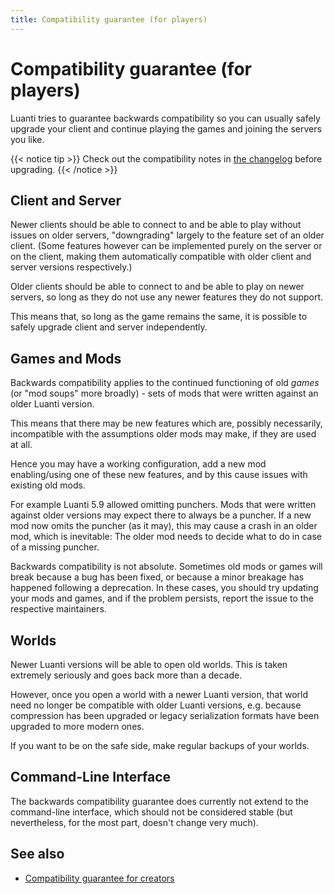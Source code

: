 ```yaml
---
title: Compatibility guarantee (for players)
---
```


# Compatibility guarantee (for players)

Luanti tries to guarantee backwards compatibility so you can usually
safely upgrade your client and continue playing the games and joining the servers you like.

{{< notice tip >}}
Check out the compatibility notes in [the changelog](https://docs.luanti.org/about/changelog/)
before upgrading.
{{< /notice >}}

## Client and Server

Newer clients should be able to connect to and be able to play without issues on older servers,
"downgrading" largely to the feature set of an older client.
(Some features however can be implemented purely on the server or on the client,
making them automatically compatible with older client and server versions respectively.)

Older clients should be able to connect to and be able to play on newer servers,
so long as they do not use any newer features they do not support.

This means that, so long as the game remains the same,
it is possible to safely upgrade client and server independently.

## Games and Mods

Backwards compatibility applies to the continued functioning of old *games*
(or "mod soups" more broadly) -
sets of mods that were written against an older Luanti version.

This means that there may be new features which are, possibly necessarily,
incompatible with the assumptions older mods may make, if they are used at all.

Hence you may have a working configuration, add a new mod enabling/using one of these new features,
and by this cause issues with existing old mods.

For example Luanti 5.9 allowed omitting punchers.
Mods that were written against older versions may expect there to always be a puncher.
If a new mod now omits the puncher (as it may), this may cause a crash in an older mod,
which is inevitable: The older mod needs to decide what to do in case of a missing puncher.

Backwards compatibility is not absolute.
Sometimes old mods or games will break because a bug has been fixed,
or because a minor breakage has happened following a deprecation.
In these cases, you should try updating your mods and games,
and if the problem persists, report the issue to the respective maintainers.

## Worlds

Newer Luanti versions will be able to open old worlds.
This is taken extremely seriously and goes back more than a decade.

However, once you open a world with a newer Luanti version,
that world need no longer be compatible with older Luanti versions,
e.g. because compression has been upgraded or legacy serialization formats
have been upgraded to more modern ones.

If you want to be on the safe side, make regular backups of your worlds.

## Command-Line Interface

The backwards compatibility guarantee does currently not extend to the command-line interface,
which should not be considered stable (but nevertheless, for the most part, doesn't change very much).

## See also

- [Compatibility guarantee for creators](/for-creators/compatibility)
